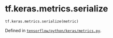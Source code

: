 <div itemscope itemtype="http://developers.google.com/ReferenceObject">
<meta itemprop="name" content="tf.keras.metrics.serialize" />
</div>

# tf.keras.metrics.serialize

``` python
tf.keras.metrics.serialize(metric)
```



Defined in [`tensorflow/python/keras/metrics.py`](https://www.tensorflow.org/code/tensorflow/python/keras/metrics.py).


